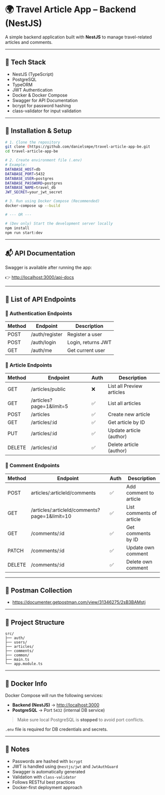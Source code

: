 # 🌍 Travel Article App – Backend (NestJS)

A simple backend application built with **NestJS** to manage travel-related articles and comments.

---

## 🚀 Tech Stack

- NestJS (TypeScript)
- PostgreSQL
- TypeORM
- JWT Authentication
- Docker & Docker Compose
- Swagger for API Documentation
- bcrypt for password hashing
- class-validator for input validation

---

## 🚀 Installation & Setup

```bash
# 1. Clone the repository
git clone (https://github.com/danielsmpe/travel-article-app-be.git
cd travel-article-app-be

# 2. Create environment file (.env)
# Example:
DATABASE_HOST=db
DATABASE_PORT=5432
DATABASE_USER=postgres
DATABASE_PASSWORD=postgres
DATABASE_NAME=travel_db
JWT_SECRET=your_jwt_secret

# 3. Run using Docker Compose (Recommended)
docker-compose up --build

# --- OR ---

# (Dev only) Start the development server locally
npm install
npm run start:dev
```

---

## 📬 API Documentation

Swagger is available after running the app:

👉 [http://localhost:3000/api-docs](http://localhost:3000/api-docs)

---

## 🧩 List of API Endpoints

### 🔐 Authentication Endpoints

| Method | Endpoint       | Description        |
| ------ | -------------- | ------------------ |
| POST   | /auth/register | Register a user    |
| POST   | /auth/login    | Login, returns JWT |
| GET    | /auth/me       | Get current user   |

### 📄 Article Endpoints

| Method | Endpoint                 | Auth | Description               |
| ------ | ------------------------ | ---- | ------------------------- |
| GET    | /articles/public         | ❌   | List all Preview articles |
| GET    | /articles?page=1&limit=5 | ✅   | List all articles         |
| POST   | /articles                | ✅   | Create new article        |
| GET    | /articles/:id            | ✅   | Get article by ID         |
| PUT    | /articles/:id            | ✅   | Update article (author)   |
| DELETE | /articles/:id            | ✅   | Delete article (author)   |

### 💬 Comment Endpoints

| Method | Endpoint                                      | Auth | Description              |
| ------ | --------------------------------------------- | ---- | ------------------------ |
| POST   | articles/:articleId/comments                  | ✅   | Add comment to article   |
| GET    | /articles/:articleId/comments?page=1&limit=10 | ✅   | List comments of article |
| GET    | /comments/:id                                 | ✅   | Get comments by ID       |
| PATCH  | /comments/:id                                 | ✅   | Update own comment       |
| DELETE | /comments/:id                                 | ✅   | Delete own comment       |

---

## 🧪 Postman Collection

- https://documenter.getpostman.com/view/31346275/2sB3BAMstj

---

## 📂 Project Structure

```
src/
├── auth/
├── users/
├── articles/
├── comments/
├── common/
├── main.ts
└── app.module.ts
```

---

## 🐳 Docker Info

Docker Compose will run the following services:

- **Backend (NestJS)** → [http://localhost:3000](http://localhost:3000)
- **PostgreSQL** → Port `5432` (internal DB service)

> Make sure local PostgreSQL is **stopped** to avoid port conflicts.

`.env` file is required for DB credentials and secrets.

---

## 📌 Notes

- Passwords are hashed with `bcrypt`
- JWT is handled using `@nestjs/jwt` and `JwtAuthGuard`
- Swagger is automatically generated
- Validation with `class-validator`
- Follows RESTful best practices
- Docker-first deployment approach

